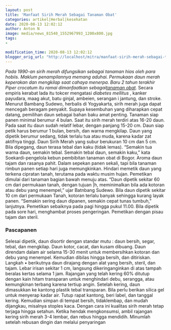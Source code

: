 ```yaml
---
layout: post
title: 'Manfaat Sirih Merah Sebagai Tanaman Obat'
categories: artikel|Herbal|kesehatan
date: 2020-08-13 12:02:12
author: Anton N
image: media/news_81540_1552967993_1200x800.jpg
tags:
- 

modification_time: 2020-08-13 12:02:12
blogger_orig_url: "http://localhost/mitra/manfaat-sirih-merah-sebagai-tanaman.html"
---
```


_Pada 1990-an sirih merah difungsikan sebagai tanaman hias oleh para hobiis.
Maklum penampilannya memang aduhai. Permukaan daun merah keperakan dan
mengkilap saat cahaya menerpa. Baru 2 tahun terakhir Piper crocatum itu ramai
dimanfaatkan sebagai[tanaman obat](http://127.0.0.1/mitra/kesehatan "tanaman
obat")._ Secara empiris kerabat lada itu tokcer mengatasi _diabetes mellitus_
, kanker payudara, maag akut, batu ginjal, ambeien, serangan i jantung, dan
stroke. Menurut Bambang Sudewo, herbalis di Yogyakarta, sirih merah juga dapat
mencegah beragam penyakit. Supaya kesembuhan yang diharapkan cepat datang,
pemilihan daun sebagai bahan baku amat penting. Tanaman siap panen minimal
berumur 4 bulan. Saat itu sirih merah terdiri atas 16-20 daun. Pada saat itu
daun sudah relatif lebar, dengan panjang 15-20 cm. Daun siap petik harus
berumur 1 bulan, bersih, dan warna mengkilap. Daun yang dipetik berumur
sedang, tidak terlalu tua atau muda, karena kadar zat aktifnya tinggi. Daun
Sirih Merah yang subur berukuran 10 cm dan 5 cm. Bila dipegang, daun terasa
tebal dan kaku (tidak lemas). “Semakin tua warna daun, semakin tebal. Semakin
tebal daun, semakin kaku,” kata Soekardi-pengelola kebun pembibitan tanaman
obat di Bogor. Aroma daun tajam dan rasanya pahit. Dalam sepekan panen sekali,
tapi bila tanaman rimbun panen setiap hari juga memungkinkan. Hindari memetik
daun yang terkena cipratan tanah, terutama pada waktu musim hujan. Pemetikan
dimulai dari tanaman bagian bawah menuju atas. “Daun dipetik sekitar 60 cm
dari permukaan tanah, dengan tujuan |h, meminimalkan bila ada kotoran atau
debu yang menempel,” ujar Batnbang Sudewo. Bila daun dipetik sekitar 10 cm
dari permukaan Tanah, kotoran terlalu banyak sehingga kurang layak panen.
“Semakin sering daun dipanen, semakin cepat tunas tumbuh,” lanjutnya.
Pemetikan sebaiknya pada pagi hingga pukul 11.00. Bila dipetik pada sore hari,
menghambat proses pengeringan. Pemetikan dengan pisau tajam dan steril.

### Pascapanen

Selesai dipetik, daun disortir dengan standar mutu : daun bersih, segar,
tebal, dan mengkilap. Daun kotor, cacat, dan kusam dibuang. Daun direndam
dalam air selama 15-30 menit untuk membersihkan kotoran dan debu yang
menempel. Kemudian dibilas hingga bersih, dan ditiriskan. Langkah • berikutnya
daun dirajang dengan alat yang bersih, steril, dan tajam. Lebar irisan sekitar
1 cm, langsung dikeringanginkan di atas tampah beralas kertas selama 1 jam.
Rajangan yang telah kering 60% ditutup dengan kain hitam transparan untuk
menghindari debu, serangga, atau kemungkinan terbang karena tertiup angin.
Setelah kering, daun dimasukkan ke kantong plastik tebal transparan. Bila
perlu berikan silica gel untuk menyerap kadar air. Tutup rapat kantong, beri
label, dan tanggal kering. Kemudian simpan di tempat bersih, tidaklembap, dan
mudah dijangkau, misalnya stoples kaca. Dengan cara ini kualitas sirih merah
tetap terjaga hingga setahun. Ketika hendak mengkonsumsi, ambil rajangan
kering sirih merah 3-4 lembar, dan rebus hingga mendidih. Minumlah setelah
rebusan dingin dan melalui penyaringan


